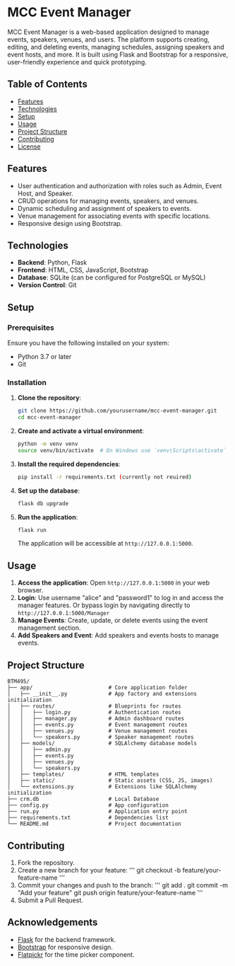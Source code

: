 
# MCC Event Manager

MCC Event Manager is a web-based application designed to manage events, speakers, venues, and users. 
The platform supports creating, editing, and deleting events, managing schedules, assigning speakers and event hosts, and more. 
It is built using Flask and Bootstrap for a responsive, user-friendly experience and quick prototyping.

## Table of Contents
- [Features](#features)
- [Technologies](#technologies)
- [Setup](#setup)
- [Usage](#usage)
- [Project Structure](#project-structure)
- [Contributing](#contributing)
- [License](#license)

## Features
- User authentication and authorization with roles such as Admin, Event Host, and Speaker.
- CRUD operations for managing events, speakers, and venues.
- Dynamic scheduling and assignment of speakers to events.
- Venue management for associating events with specific locations.
- Responsive design using Bootstrap.

## Technologies
- **Backend**: Python, Flask
- **Frontend**: HTML, CSS, JavaScript, Bootstrap
- **Database**: SQLite (can be configured for PostgreSQL or MySQL)
- **Version Control**: Git

## Setup

### Prerequisites
Ensure you have the following installed on your system:
- Python 3.7 or later
- Git

### Installation

1. **Clone the repository**:
   ```bash
   git clone https://github.com/yourusername/mcc-event-manager.git
   cd mcc-event-manager
   ```

2. **Create and activate a virtual environment**:
   ```bash
   python -m venv venv
   source venv/bin/activate  # On Windows use `venv\Scripts\activate`
   ```

3. **Install the required dependencies**:
   ```bash
   pip install -r requirements.txt (currently not reuired)
   ```

4. **Set up the database**:
   ```bash
   flask db upgrade
   ```

5. **Run the application**:
   ```bash
   flask run
   ```
   The application will be accessible at `http://127.0.0.1:5000`.

## Usage
1. **Access the application**: Open `http://127.0.0.1:5000` in your web browser.
2. **Login**: Use username "alice" and "password1" to log in and access the manager features. 
Or bypass login by navigating directly to `http://127.0.0.1:5000/Manager`
3. **Manage Events**: Create, update, or delete events using the event management section.
4. **Add Speakers and Event**: Add speakers and events hosts to manage events.

## Project Structure
```
BTM495/
├── app/                        # Core application folder
│   ├── __init__.py             # App factory and extensions initialization
│   ├── routes/                 # Blueprints for routes
│   │   ├── login.py            # Authentication routes
│   │   ├── manager.py          # Admin dashboard routes
│   │   ├── events.py           # Event management routes
│   │   ├── venues.py           # Venue management routes
│   │   └── speakers.py         # Speaker management routes
│   ├── models/                 # SQLAlchemy database models
│   │   ├── admin.py
│   │   ├── events.py
│   │   ├── venues.py
│   │   └── speakers.py
│   ├── templates/              # HTML templates
│   ├── static/                 # Static assets (CSS, JS, images)
│   └── extensions.py           # Extensions like SQLAlchemy initialization
├── crm.db                      # Local Database 
├── config.py                   # App configuration
├── run.py                      # Application entry point
├── requirements.txt            # Dependencies list
└── README.md                   # Project documentation

```
## Contributing
1. Fork the repository.
2. Create a new branch for your feature:
'''
git checkout -b feature/your-feature-name
'''
3. Commit your changes and push to the branch:
'''
git add .
git commit -m "Add your feature"
git push origin feature/your-feature-name
'''
4. Submit a Pull Request.

## Acknowledgements
- [Flask](https://flask.palletsprojects.com/) for the backend framework.
- [Bootstrap](https://getbootstrap.com/) for responsive design.
- [Flatpickr](https://flatpickr.js.org/) for the time picker component.

